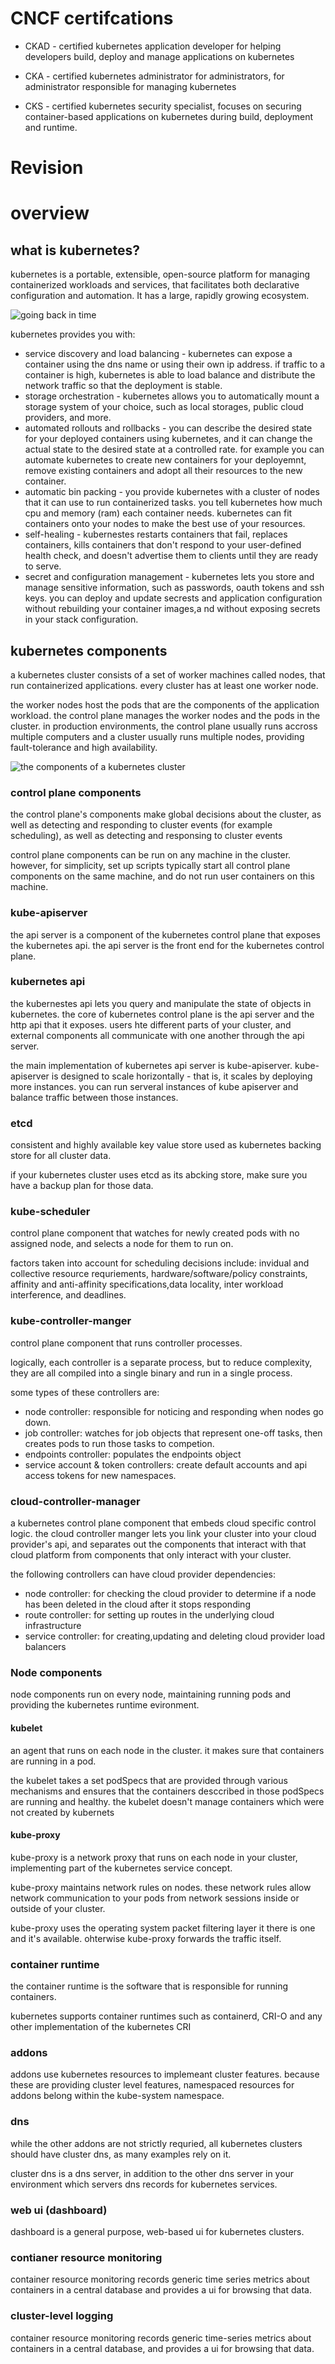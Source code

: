# CNCF certifcations

- CKAD - certified kubernetes application developer for helping developers build, deploy and manage applications on kubernetes

- CKA - certified kubernetes administrator for administrators, for administrator responsible for managing kubernetes

- CKS - certified kubernetes security specialist, focuses on securing container-based applications on kubernetes during build, deployment and runtime.

# **Revision**

# overview

## what is kubernetes?

kubernetes is a portable, extensible, open-source platform for managing containerized workloads and services, that facilitates both declarative configuration and automation. It has a large, rapidly growing ecosystem.

![going back in time](https://d33wubrfki0l68.cloudfront.net/26a177ede4d7b032362289c6fccd448fc4a91174/eb693/images/docs/container_evolution.svg)

kubernetes provides you with:

- service discovery and load balancing - kubernetes can expose a container using the dns name or using their own ip address. if traffic to a container is high, kubernetes is able to load balance and distribute the network traffic so that the deployment is stable.
- storage orchestration - kubernetes allows you to automatically mount a storage system of your choice, such as local storages, public cloud providers, and more.
- automated rollouts and rollbacks - you can describe the desired state for your deployed containers using kubernetes, and it can change the actual state to the desired state at a controlled rate. for example you can automate kubernetes to create new containers for your deployemnt, remove existing containers and adopt all their resources to the new container.
- automatic bin packing - you provide kubernetes with a cluster of nodes that it can use to run containerized tasks. you tell kubernetes how much cpu and memory (ram) each container needs. kubernetes can fit containers onto your nodes to make the best use of your resources.
- self-healing - kubernestes restarts containers that fail, replaces containers, kills containers that don't respond to your user-defined health check, and doesn't advertise them to clients until they are ready to serve.
- secret and configuration management - kubernetes lets you store and manage sensitive information, such as passwords, oauth tokens and ssh keys. you can deploy and update secrests and application configuration without rebuilding your container images,a nd without exposing secrets in your stack configuration.

## kubernetes components

a kubernetes cluster consists of a set of worker machines called nodes, that run containerized applications. every cluster has at least one worker node.

the worker nodes host the pods that are the components of the application workload. the control plane manages the worker nodes and the pods in the cluster. in production environments, the control plane usually runs accross multiple computers and a cluster usually runs multiple nodes, providing fault-tolerance and high availability.

![the components of a kubernetes cluster](https://d33wubrfki0l68.cloudfront.net/2475489eaf20163ec0f54ddc1d92aa8d4c87c96b/e7c81/images/docs/components-of-kubernetes.svg)

### control plane components

the control plane's components make global decisions about the cluster, as well as detecting and responding to cluster events (for example scheduling), as well as detecting and responsing to cluster events

control plane components can be run on any machine in the cluster. however, for simplicity, set up scripts typically start all control plane components on the same machine, and do not run user containers on this machine.

### kube-apiserver

the api server is a component of the kubernetes control plane that exposes the kubernetes api. the api server is the front end for the kubernetes control plane.

### kubernetes api

the kubernestes api lets you query and manipulate the state of objects in kubernetes. the core of kubernetes control plane is the api server and the http api that it exposes. users hte different parts of your cluster, and external components all communicate with one another through the api server.

the main implementation of kubernetes api server is kube-apiserver. kube-apiserver is designed to scale horizontally - that is, it scales by deploying more instances. you can run serveral instances of kube apiserver and balance traffic between those instances.

### etcd

consistent and highly available key value store used as kubernetes backing store for all cluster data.

if your kubernetes cluster uses etcd as its abcking store, make sure you have a backup plan for those data.

### kube-scheduler

control plane component that watches for newly created pods with no assigned node, and selects a node for them to run on.

factors taken into account for scheduling decisions include: invidual and collective resource requriements, hardware/software/policy constraints, affinity and anti-affinity specifications,data locality, inter workload interference, and deadlines.

### kube-controller-manger

control plane component that runs controller processes.

logically, each controller is a separate process, but to reduce complexity, they are all compiled into a single binary and run in a single process.

some types of these controllers are:

- node controller: responsible for noticing and responding when nodes go down.
- job controller: watches for job objects that represent one-off tasks, then creates pods to run those tasks to competion.
- endpoints controller: populates the endpoints object
- service account & token controllers: create default accounts and api access tokens for new namespaces.

### cloud-controller-manager

a kubernetes control plane component that embeds cloud specific control logic. the cloud controller manger lets you link your cluster into your cloud provider's api, and separates out the components that interact with that cloud platform from components that only interact with your cluster.

the following controllers can have cloud provider dependencies:

- node controller: for checking the cloud provider to determine if a node has been deleted in the cloud after it stops responding
- route controller: for setting up routes in the underlying cloud infrastructure
- service controller: for creating,updating and deleting cloud provider load balancers

### Node components

node components run on every node, maintaining running pods and providing the kubernetes runtime evironment.

#### kubelet

an agent that runs on each node in the cluster. it makes sure that containers are running in a pod.

the kubelet takes a set podSpecs that are provided through various mechanisms and ensures that the containers desccribed in those podSpecs are running and healthy. the kubelet doesn't manage containers which were not created by kubernets

#### kube-proxy

kube-proxy is a network proxy that runs on each node in your cluster, implementing part of the kubernetes service concept.

kube-proxy maintains network rules on nodes. these network rules allow network communication to your pods from network sessions inside or outside of your cluster.

kube-proxy uses the operating system packet filtering layer it there is one and it's available. ohterwise kube-proxy forwards the traffic itself.

### container runtime

the container runtime is the software that is responsible for running containers.

kubernetes supports container runtimes such as containerd, CRI-O and any other implementation of the kubernetes CRI

### addons

addons use kubernetes resources to implemeant cluster features. because these are providing cluster level features, namespaced resources for addons belong within the kube-system namespace.

### dns

while the other addons are not strictly requried, all kubernetes clusters should have cluster dns, as many examples rely on it.

cluster dns is a dns server, in addition to the other dns server in your environment which servers dns records for kubernetes services.

### web ui (dashboard)

dashboard is a general purpose, web-based ui for kubernetes clusters.

### contianer resource monitoring

container resource monitoring records generic time series metrics about containers in a central database and provides a ui for browsing that data.

### cluster-level logging

container resource monitoring records generic time-series metrics about containers in a central database, and provides a ui for browsing that data.
